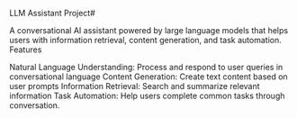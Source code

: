 LLM Assistant Project#

A conversational AI assistant powered by large language models that helps users with information retrieval, content generation, and task automation.
Features

Natural Language Understanding: Process and respond to user queries in conversational language
Content Generation: Create text content based on user prompts
Information Retrieval: Search and summarize relevant information
Task Automation: Help users complete common tasks through conversation.
